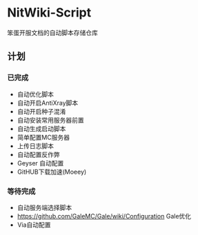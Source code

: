 # NitWiki-Script

笨蛋开服文档的自动脚本存储仓库

## 计划

### 已完成

* 自动优化脚本
* 自动开启AntiXray脚本
* 自动开启种子混淆
* 自动安装常用服务器前置
* 自动生成启动脚本
* 简单配置MC服务器
* 上传日志脚本
* 自动配置反作弊
* Geyser 自动配置
* GitHUB下载加速(Moeey)

### 等待完成

* 自动服务端选择脚本
* https://github.com/GaleMC/Gale/wiki/Configuration Gale优化
* Via自动配置
  

